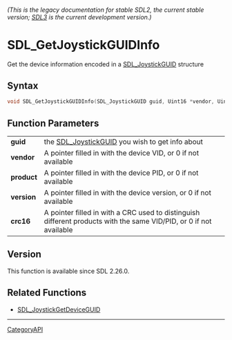 ###### (This is the legacy documentation for stable SDL2, the current stable version; [SDL3](https://wiki.libsdl.org/SDL3/) is the current development version.)
# SDL_GetJoystickGUIDInfo

Get the device information encoded in a [SDL_JoystickGUID](SDL_JoystickGUID) structure 

## Syntax

```c
void SDL_GetJoystickGUIDInfo(SDL_JoystickGUID guid, Uint16 *vendor, Uint16 *product, Uint16 *version, Uint16 *crc16);

```

## Function Parameters

|                 |                                                                                                                    |
| --------------- | ------------------------------------------------------------------------------------------------------------------ |
| **guid**        | the [SDL_JoystickGUID](SDL_JoystickGUID) you wish to get info about                                                |
| **vendor**      | A pointer filled in with the device VID, or 0 if not available                                                     |
| **product**     | A pointer filled in with the device PID, or 0 if not available                                                     |
| **version**     | A pointer filled in with the device version, or 0 if not available                                                 |
| **crc16**       | A pointer filled in with a CRC used to distinguish different products with the same VID/PID, or 0 if not available |

## Version

This function is available since SDL 2.26.0.

## Related Functions

* [SDL_JoystickGetDeviceGUID](SDL_JoystickGetDeviceGUID)

----
[CategoryAPI](CategoryAPI)

